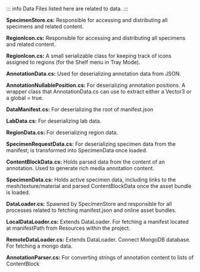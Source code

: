 ::: info Data
Files listed here are related to data.
:::

**SpecimenStore.cs:** Responsible for accessing and distributing all specimens and related content.

**RegionIcon.cs:** Responsible for accessing and distributing all specimens and related content.

**RegionIcon.cs:** A small serializable class for keeping track of icons assigned to regions (for the Shelf menu in Tray Mode).

**AnnotationData.cs:** Used for deserializing annotation data from JSON.

**AnnotationNullablePosition.cs:** For deserializing annotation positions. A wrapper class that AnnotationData.cs can use to extract either a Vector3 or a global = true.

**DataManifest.cs:** For deserializing the root of manifest.json

**LabData.cs:** For deserializing lab data.

**RegionData.cs:** For deserializing region data.

**SpecimenRequestData.cs:** For deserializing specimen data from the manifest; is transformed into SpecimenData once loaded.

**ContentBlockData.cs:** Holds parsed data from the content of an annotation. Used to generate rich media annotation content.

**SpecimenData.cs:** Holds active specimen data, including links to the mesh/texture/material and parsed ContentBlockData once the asset bundle is loaded.

**DataLoader.cs:** Spawned by SpecimenStore and responsible for all processes related to fetching manifest.json and online asset bundles.

**LocalDataLoader.cs:** Extends DataLoader. For fetching a manifest located at manifestPath from Resources within the project.

**RemoteDataLoader.cs:** Extends DataLoader. Connect MongoDB database. For fetching a mongo data.

**AnnotationParser.cs:** For converting strings of annotation content to lists of ContentBlock